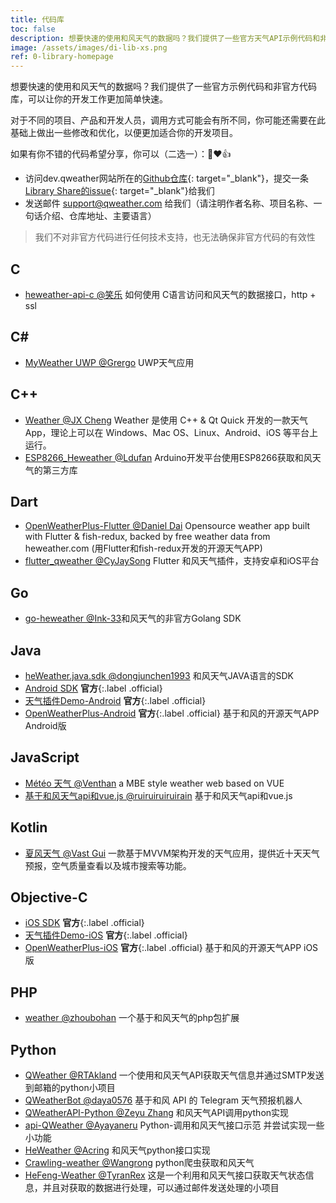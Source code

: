 ```yaml
---
title: 代码库
toc: false
description: 想要快速的使用和风天气的数据吗？我们提供了一些官方天气API示例代码和非官方代码库，可以让你的开发工作更加简单快速。
image: /assets/images/di-lib-xs.png
ref: 0-library-homepage
---
```


想要快速的使用和风天气的数据吗？我们提供了一些官方示例代码和非官方代码库，可以让你的开发工作更加简单快速。

对于不同的项目、产品和开发人员，调用方式可能会有所不同，你可能还需要在此基础上做出一些修改和优化，以便更加适合你的开发项目。

如果有你不错的代码希望分享，你可以（二选一）：🙏❤️👍

* 访问dev.qweather网站所在的[Github仓库](https://github.com/qwd/dev-site/){: target="_blank"}，提交一条[Library Share的issue](https://github.com/qwd/dev-site/issues/new?assignees=&labels=share&template=library-share-----.md&title=){: target="_blank"}给我们
* 发送邮件 <support@qweather.com> 给我们（请注明作者名称、项目名称、一句话介绍、仓库地址、主要语言）

> 我们不对非官方代码进行任何技术支持，也无法确保非官方代码的有效性

## C

- [heweather-api-c @笑乐](https://github.com/xlofhappy/heweather-api-c) 如何使用 C语言访问和风天气的数据接口，http + ssl 

## C#

- [MyWeather UWP @Grergo](https://github.com/Grergo/MyWeather) UWP天气应用

## C++

- [Weather @JX Cheng](https://github.com/chengjianxi/Weather) Weather 是使用 C++ & Qt Quick 开发的一款天气 App，理论上可以在 Windows、Mac OS、Linux、Android、iOS 等平台上运行。 
- [ESP8266_Heweather @Ldufan](https://github.com/Ldufan/ESP8266_Heweather) Arduino开发平台使用ESP8266获取和风天气的第三方库
  
## Dart

- [OpenWeatherPlus-Flutter @Daniel Dai](https://github.com/danieldai/OpenWeatherPlus-Flutter) Opensource weather app built with Flutter & fish-redux, backed by free weather data from heweather.com (用Flutter和fish-redux开发的开源天气APP) 
- [flutter_qweather @CyJaySong](https://github.com/fluttercandies/flutter_qweather) Flutter 和风天气插件，支持安卓和iOS平台

## Go

- [go-heweather @Ink-33](https://github.com/Ink-33/go-heweather)和风天气的非官方Golang SDK


## Java

- [heWeather.java.sdk @dongjunchen1993](https://github.com/dongjunchen1993/heWeather.java.sdk) 和风天气JAVA语言的SDK
- [Android SDK](/docs/android-sdk/) **官方**{:.label .official}
- [天气插件Demo-Android](https://github.com/qwd/WidgetDemo-Android) **官方**{:.label .official}
- [OpenWeatherPlus-Android](https://github.com/qwd/OpenWeatherPlus-Android) **官方**{:.label .official} 基于和风的开源天气APP Android版

## JavaScript

- [Météo 天气 @Venthan](https://github.com/Venthanx/Weather) a MBE style weather web based on VUE
- [基于和风天气api和vue.js @ruiruiruiruirain](https://github.com/ruiruiruiruirain/myweather) 基于和风天气api和vue.js 

## Kotlin

- [夏风天气 @Vast Gui](https://github.com/SakurajimaMaii/XiaFengWeather) 一款基于MVVM架构开发的天气应用，提供近十天天气预报，空气质量查看以及城市搜索等功能。

## Objective-C

- [iOS SDK](/docs/ios-sdk/) **官方**{:.label .official}
- [天气插件Demo-iOS](https://github.com/qwd/WidgetDemo-iOS) **官方**{:.label .official}
- [OpenWeatherPlus-iOS](https://github.com/qwd/OpenWeatherPlus-iOS) **官方**{:.label .official} 基于和风的开源天气APP iOS版

## PHP

- [weather @zhoubohan](https://github.com/zhoubohan/weather) 一个基于和风天气的php包扩展 

## Python

- [QWeather @RTAkland](https://github.com/MarkusJoe/QWeather) 一个使用和风天气API获取天气信息并通过SMTP发送到邮箱的python小项目
- [QWeatherBot @daya0576](https://github.com/daya0576/he-weather-bot) 基于和风 API 的 Telegram 天气预报机器人
- [QWeatherAPI-Python @Zeyu Zhang](https://github.com/InTereSTingHE/QWeatherAPI-Python) 和风天气API调用python实现
- [api-QWeather @Ayayaneru](https://github.com/Ayayaneru/api-QWeather) Python-调用和风天气接口示范 并尝试实现一些小功能
- [HeWeather @Acring](https://github.com/Acring/HeWeather) 和风天气python接口实现
- [Crawling-weather @Wangrong](https://github.com/waro163/Crawling-weather) python爬虫获取和风天气
- [HeFeng-Weather @TyranRex](https://github.com/TyranRex/HeFeng-Weather) 这是一个利用和风天气接口获取天气状态信息，并且对获取的数据进行处理，可以通过邮件发送处理的小项目
